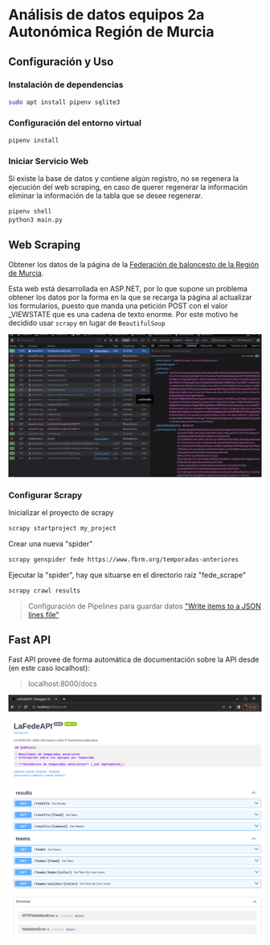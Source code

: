 # Análisis de datos equipos 2a Autonómica Región de Murcia

## Configuración y Uso

### Instalación de dependencias

```bash
sudo apt install pipenv sqlite3
```

### Configuración del entorno virtual

```bash
pipenv install
```

### Iniciar Servicio Web

Si existe la base de datos y contiene algún registro, no se regenera la ejecución del
web scraping, en caso de querer regenerar la información eliminar la información de
la tabla que se desee regenerar.

```bash
pipenv shell
python3 main.py
```

## Web Scraping

Obtener los datos de la página de la [Federación de baloncesto de la Región de Murcia](https://www.fbrm.org/temporadas-anteriores).

Esta web está desarrollada en ASP.NET, por lo que supone un problema obtener los datos por la forma en la que se recarga la página al actualizar los formularios, puesto que manda una petición POST con el valor _VIEWSTATE que es una cadena de texto enorme. Por este motivo he decidido usar `scrapy` en lugar de `BeautifulSoup`

![_VIEWSTATE](./resources/images/_viewstate.png)

### Configurar Scrapy

Inicializar el proyecto de scrapy

```bash
scrapy startproject my_project
```

Crear una nueva "spider"

```bash
scrapy genspider fede https://www.fbrm.org/temporadas-anteriores
```

Ejecutar la "spider", hay que situarse en el directorio raiz "fede_scrape"

```bash
scrapy crawl results
```

> Configuración de Pipelines para guardar datos ["Write items to a JSON lines file"](https://docs.scrapy.org/en/latest/topics/item-pipeline.html#write-items-to-a-json-lines-file)

## Fast API

Fast API provee de forma automática de documentación sobre la API desde (en este caso localhost):

>localhost:8000/docs

![FastAPI Docs Example](resources/images/fastapidocs.png)
